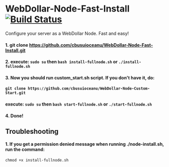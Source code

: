 # WebDollar-Node-Fast-Install [![Build Status](https://travis-ci.org/cbusuioceanu/WebDollar-Node-Fast-Install.svg?branch=master)](https://travis-ci.org/cbusuioceanu/WebDollar-Node-Fast-Install)
Configure your server as a WebDollar Node. Fast and easy!

#### 1. git clone https://github.com/cbusuioceanu/WebDollar-Node-Fast-Install.git
#### 2. execute: ```sudo su``` then ```bash install-fullnode.sh``` or ```./install-fullnode.sh```
#### 3. Now you should run custom_start.sh script. If you don't have it, do:
#### ```git clone https://github.com/cbusuioceanu/WebDollar-Node-Custom-Start.git```
#### execute: ```sudo su``` then ```bash start-fullnode.sh``` or ```./start-fullnode.sh```
#### 4. Done!

## Troubleshooting

#### 1. If you get a permission denied message when running ./node-install.sh, run the command:
```chmod +x install-fullnode.sh```
